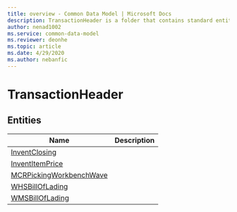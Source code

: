 ```yaml
---
title: overview - Common Data Model | Microsoft Docs
description: TransactionHeader is a folder that contains standard entities related to the Common Data Model.
author: nenad1002
ms.service: common-data-model
ms.reviewer: deonhe
ms.topic: article
ms.date: 4/29/2020
ms.author: nebanfic
---
```


# TransactionHeader


## Entities

|Name|Description|
|---|---|
|[InventClosing](InventClosing.md)||
|[InventItemPrice](InventItemPrice.md)||
|[MCRPickingWorkbenchWave](MCRPickingWorkbenchWave.md)||
|[WHSBillOfLading](WHSBillOfLading.md)||
|[WMSBillOfLading](WMSBillOfLading.md)||
